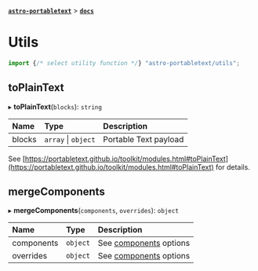 [**`astro-portabletext`**](../README.md) > [**`docs`**](./README.md)

# Utils

```ts
import {/* select utility function */} "astro-portabletext/utils";
```

## toPlainText

&#9656; **toPlainText**(`blocks`): `string`

| Name   | Type                | Description           |
| :----- | :------------------ | :-------------------- |
| blocks | `array` \| `object` | Portable Text payload |

See [https://portabletext.github.io/toolkit/modules.html#toPlainText](https://portabletext.github.io/toolkit/modules.html#toPlainText) for details.

## mergeComponents

&#9656; **mergeComponents**(`components`, `overrides`): `object`

| Name       | Type     | Description                                                      |
| :--------- | :------- | :--------------------------------------------------------------- |
| components | `object` | See [components](./portabletext-component.md#components) options |
| overrides  | `object` | See [components](./portabletext-component.md#components) options |
